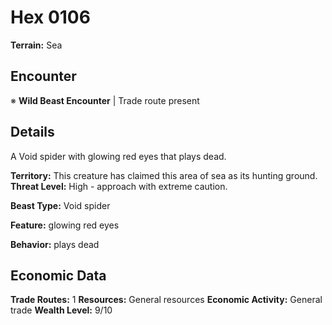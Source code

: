 # Hex 0106

**Terrain:** Sea

## Encounter
※ **Wild Beast Encounter** | Trade route present

## Details
A Void spider with glowing red eyes that plays dead.

**Territory:** This creature has claimed this area of sea as its hunting ground.
**Threat Level:** High - approach with extreme caution.

**Beast Type:** Void spider

**Feature:** glowing red eyes

**Behavior:** plays dead

## Economic Data
**Trade Routes:** 1
**Resources:** General resources
**Economic Activity:** General trade
**Wealth Level:** 9/10

